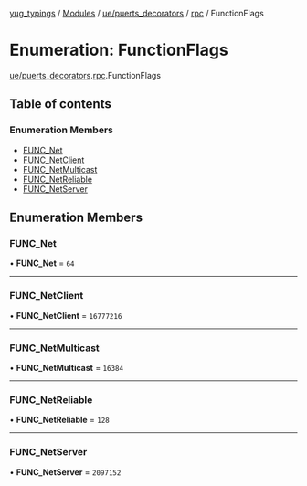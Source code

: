 [yug_typings](../README.md) / [Modules](../modules.md) / [ue/puerts\_decorators](../modules/ue_puerts_decorators.md) / [rpc](../modules/ue_puerts_decorators.rpc.md) / FunctionFlags

# Enumeration: FunctionFlags

[ue/puerts_decorators](../modules/ue_puerts_decorators.md).[rpc](../modules/ue_puerts_decorators.rpc.md).FunctionFlags

## Table of contents

### Enumeration Members

- [FUNC\_Net](ue_puerts_decorators.rpc.FunctionFlags.md#func_net)
- [FUNC\_NetClient](ue_puerts_decorators.rpc.FunctionFlags.md#func_netclient)
- [FUNC\_NetMulticast](ue_puerts_decorators.rpc.FunctionFlags.md#func_netmulticast)
- [FUNC\_NetReliable](ue_puerts_decorators.rpc.FunctionFlags.md#func_netreliable)
- [FUNC\_NetServer](ue_puerts_decorators.rpc.FunctionFlags.md#func_netserver)

## Enumeration Members

### FUNC\_Net

• **FUNC\_Net** = ``64``

___

### FUNC\_NetClient

• **FUNC\_NetClient** = ``16777216``

___

### FUNC\_NetMulticast

• **FUNC\_NetMulticast** = ``16384``

___

### FUNC\_NetReliable

• **FUNC\_NetReliable** = ``128``

___

### FUNC\_NetServer

• **FUNC\_NetServer** = ``2097152``

